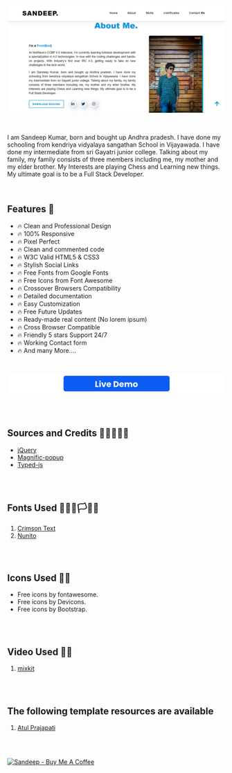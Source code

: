 ![Sandeep Kumar - Portfolio site](img/sandeep-protfolio.jpg)

<br/>

I am Sandeep Kumar, born and bought up Andhra pradesh. I have done my schooling from kendriya vidyalaya sangathan School in Vijayawada. I have done my intermediate from sri Gayatri junior college. Talking about my family, my family consists of three members including me, my mother and my elder brother. My Interests are playing Chess and Learning new things. My ultimate goal is to be a Full Stack Developer.

<br/>

## Features 🧯

<!-- * 🔥 Blog Pages and single blog page included  -->
* 🔥 Clean and Professional Design 
* 🔥 100% Responsive 
* 🔥 Pixel Perfect 
* 🔥 Clean and commented code 
* 🔥 W3C Valid HTML5 & CSS3 
* 🔥 Stylish Social Links 
* 🔥 Free Fonts from Google Fonts 
* 🔥 Free Icons from Font Awesome 
* 🔥 Crossover Browsers Compatibility 
* 🔥 Detailed documentation 
* 🔥 Easy Customization 
* 🔥 Free Future Updates 
* 🔥 Ready-made real content (No lorem ipsum) 
* 🔥 Cross Browser Compatible 
* 🔥 Friendly 5 stars Support 24/7
* 🔥 Working Contact form
* 🔥 And many More….

<br/>

[![Sandeep - Portfolio site template live demo](img/live-demo.png)](https://sandeepkumarportfolio.netlify.app/)

<br/>
<br/>

## Sources and Credits 👨‍🚀👨‍💻🎅
* [jQuery](https://jquery.org/)
* [Magnific-popup](http://dimsemenov.com/plugins/magnific-popup/)
* [Typed-js](https://github.com/mattboldt/typed.js/)

<br/>
<br/>

## Fonts Used 🏴‍☠️🏴🏳🏳‍🌈
1) [Crimson Text](https://fonts.google.com/specimen/Crimson+Text?query=Crimson+Text)
2) [Nunito](https://fonts.google.com/specimen/Nunito?query=Nunito)

<br/>
<br/>

## Icons Used 🥑🌴
- Free icons by fontawesome.
- Free icons by Devicons.
- Free icons by Bootstrap.

<br/>
<br/>

## Video Used 🚀👨‍
1) [mixkit](https://mixkit.co/free-stock-video/bubbles-of-water-rising-to-the-surface-186/)

<br/>
<br/>

## The following template resources are available
1) [Atul Prajapati](https://atulcodex.myinstamojo.com/)

<br/>
<br/>

[![Sandeep - Buy Me A Coffee](https://i.ibb.co/7rR9S4L/buy-me-a-coffee.png)](https://www.buymeacoffee.com/sandeepkumar29)
